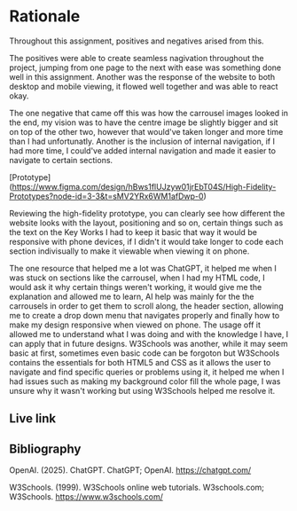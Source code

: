 # Rationale

Throughout this assignment, positives and negatives arised from this.

The positives were able to create seamless nagivation throughout the project, jumping from one page to the next with ease was something done well in this assignment. Another was the response of the website to both desktop and mobile viewing, it flowed well together and was able to react okay.

The one negative that came off this was how the carrousel images looked in the end, my vision was to have the centre image be slightly bigger and sit on top of the other two, however that would've taken longer and more time than I had unfortunatly. Another is the inclusion of internal navigation, if I had more time, I could've added internal navigation and made it easier to navigate to certain sections.

[Prototype] (https://www.figma.com/design/hBws1flUJzyw01jrEbT04S/High-Fidelity-Prototypes?node-id=3-3&t=sMV2YRx6WM1afDwp-0)

Reviewing the high-fidelity prototype, you can clearly see how different the website looks with the layout, positioning and so on, certain things such as the text on the Key Works I had to keep it basic that way it would be responsive with phone devices, if I didn't it would take longer to code each section indivisually to make it viewable when viewing it on phone.

The one resource that helped me a lot was ChatGPT, it helped me when I was stuck on sections like the carrousel, when I had my HTML code, I would ask it why certain things weren't working, it would give me the explanation and allowed me to learn, AI help was mainly for the the carrousels in order to get them to scroll along, the header section, allowing me to create a drop down menu that navigates properly and finally how to make my design responsive when viewed on phone. The usage off it allowed me to understand what I was doing and with the knowledge I have, I can apply that in future designs. W3Schools was another, while it may seem basic at first, sometimes even basic code can be forgoton but W3Schools contains the essentials for both HTML5 and CSS as it allows the user to navigate and find specific queries or problems using it, it helped me when I had issues such as making my background color fill the whole page, I was unsure why it wasn't working but using W3Schools helped me resolve it.

## Live link



## Bibliography

OpenAI. (2025). ChatGPT. ChatGPT; OpenAI. https://chatgpt.com/

W3Schools. (1999). W3Schools online web tutorials. W3schools.com; W3Schools. https://www.w3schools.com/